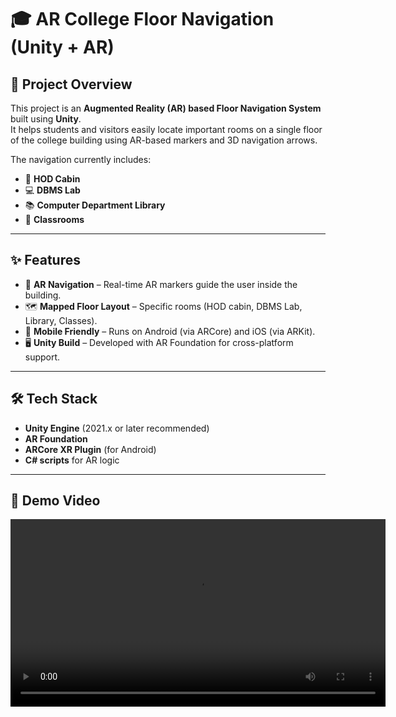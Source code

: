# 🎓 AR College Floor Navigation (Unity + AR)

## 📌 Project Overview
This project is an **Augmented Reality (AR) based Floor Navigation System** built using **Unity**.  
It helps students and visitors easily locate important rooms on a single floor of the college building using AR-based markers and 3D navigation arrows.

The navigation currently includes:
- 🏢 **HOD Cabin**  
- 💻 **DBMS Lab**  
- 📚 **Computer Department Library**  
- 🏫 **Classrooms**  

---

## ✨ Features
- 📍 **AR Navigation** – Real-time AR markers guide the user inside the building.  
- 🗺 **Mapped Floor Layout** – Specific rooms (HOD cabin, DBMS Lab, Library, Classes).  
- 📱 **Mobile Friendly** – Runs on Android (via ARCore) and iOS (via ARKit).  
- 🖥 **Unity Build** – Developed with AR Foundation for cross-platform support.  

---

## 🛠 Tech Stack
- **Unity Engine** (2021.x or later recommended)  
- **AR Foundation**  
- **ARCore XR Plugin** (for Android)   
- **C# scripts** for AR logic  

---
## 🎥 Demo Video

<video src="demo.mp4" controls width="600">
  Your browser does not support the video tag.  
  👉 [Click here to watch the demo](demo.mp4)
</video>

